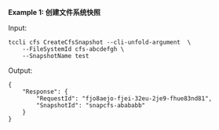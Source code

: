 **Example 1: 创建文件系统快照**



Input: 

```
tccli cfs CreateCfsSnapshot --cli-unfold-argument  \
    --FileSystemId cfs-abcdefgh \
    --SnapshotName test
```

Output: 
```
{
    "Response": {
        "RequestId": "fjo8aejo-fjei-32eu-2je9-fhue83nd81",
        "SnapshotId": "snapcfs-abababb"
    }
}
```

